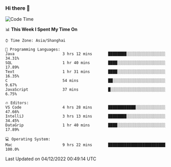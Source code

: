 ### Hi there 👋


<!--START_SECTION:waka-->
![Code Time](http://img.shields.io/badge/Code%20Time-942%20hrs%208%20mins-blue)

📊 **This Week I Spent My Time On** 

```text
⌚︎ Time Zone: Asia/Shanghai

💬 Programming Languages: 
Java                     3 hrs 12 mins       ████████░░░░░░░░░░░░░░░░░   34.31% 
SQL                      1 hr 40 mins        ████░░░░░░░░░░░░░░░░░░░░░   17.89% 
Text                     1 hr 31 mins        ████░░░░░░░░░░░░░░░░░░░░░   16.35% 
C                        54 mins             ██░░░░░░░░░░░░░░░░░░░░░░░   9.67% 
JavaScript               37 mins             █░░░░░░░░░░░░░░░░░░░░░░░░   6.75%

🔥 Editors: 
VS Code                  4 hrs 28 mins       ████████████░░░░░░░░░░░░░   47.66% 
IntelliJ                 3 hrs 13 mins       ████████░░░░░░░░░░░░░░░░░   34.45% 
DataGrip                 1 hr 40 mins        ████░░░░░░░░░░░░░░░░░░░░░   17.89%

💻 Operating System: 
Mac                      9 hrs 22 mins       █████████████████████████   100.0%

```


 Last Updated on 04/12/2022 00:49:14 UTC
<!--END_SECTION:waka-->

<!--
**SillyPasty/SillyPasty** is a ✨ _special_ ✨ repository because its `README.md` (this file) appears on your GitHub profile.

Here are some ideas to get you started:

- 🔭 I’m currently working on ...
- 🌱 I’m currently learning ...
- 👯 I’m looking to collaborate on ...
- 🤔 I’m looking for help with ...
- 💬 Ask me about ...
- 📫 How to reach me: ...
- 😄 Pronouns: ...
- ⚡ Fun fact: ...
-->



